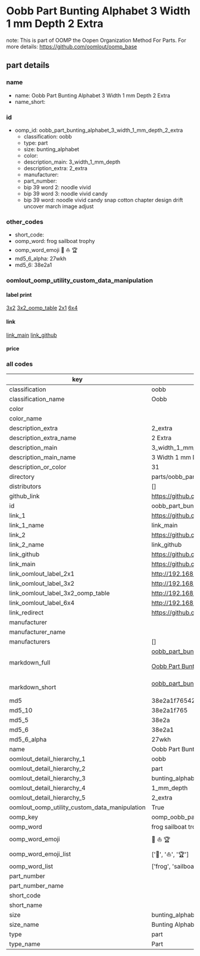 # Oobb Part Bunting Alphabet 3 Width 1 mm Depth 2 Extra  

note: This is part of OOMP the Oopen Organization Method For Parts. For more details: https://github.com/oomlout/oomp_base

##  part details
  







### name
* name: Oobb Part Bunting Alphabet 3 Width 1 mm Depth 2 Extra
* name_short: 
### id
* oomp_id: oobb_part_bunting_alphabet_3_width_1_mm_depth_2_extra
  * classification: oobb
  * type: part
  * size: bunting_alphabet
  * color: 
  * description_main: 3_width_1_mm_depth
  * description_extra: 2_extra
  * manufacturer: 
  * part_number: 
  * bip 39 word 2: noodle vivid
  * bip 39 word 3: noodle vivid candy
  * bip 39 word: noodle vivid candy snap cotton chapter design drift uncover march image adjust

### other_codes
* short_code: 
* oomp_word: frog sailboat trophy
* oomp_word_emoji :frog: :sailboat: :trophy:
* md5_6_alpha: 27wkh
* md5_6: 38e2a1






### oomlout_oomp_utility_custom_data_manipulation
#### label print
[3x2](http://192.168.1.245:1112/?label=oomp%2027wkh)
[3x2_oomp_table](http://192.168.1.108:1112/?label=oomp%2027wkh)
[2x1](http://192.168.1.242:1112/?label=oomp%2027wkh)
[6x4](http://192.168.1.55:1112/?label=oomp%2027wkh)    

#### link

[link_main](https://github.com/oomlout/oomlout_oomp_version_1_messy/tree/main/parts/oobb_part_bunting_alphabet_3_width_1_mm_depth_2_extra) [link_github](https://github.com/oomlout/oomlout_oomp_version_1_messy/tree/main/parts/oobb_part_bunting_alphabet_3_width_1_mm_depth_2_extra)                             

#### price







### all codes 
| key | value |  
| --- | --- |  
| classification | oobb |  
| classification_name | Oobb |  
| color |  |  
| color_name |  |  
| description_extra | 2_extra |  
| description_extra_name | 2 Extra |  
| description_main | 3_width_1_mm_depth |  
| description_main_name | 3 Width 1 mm Depth |  
| description_or_color | 31 |  
| directory | parts/oobb_part_bunting_alphabet_3_width_1_mm_depth_2_extra |  
| distributors | [] |  
| github_link | https://github.com/oomlout/oomlout_oomp_part_src/tree/main/parts/oobb_part_bunting_alphabet_3_width_1_mm_depth_2_extra |  
| id | oobb_part_bunting_alphabet_3_width_1_mm_depth_2_extra |  
| link_1 | https://github.com/oomlout/oomlout_oomp_version_1_messy/tree/main/parts/oobb_part_bunting_alphabet_3_width_1_mm_depth_2_extra |  
| link_1_name | link_main |  
| link_2 | https://github.com/oomlout/oomlout_oomp_version_1_messy/tree/main/parts/oobb_part_bunting_alphabet_3_width_1_mm_depth_2_extra |  
| link_2_name | link_github |  
| link_github | https://github.com/oomlout/oomlout_oomp_version_1_messy/tree/main/parts/oobb_part_bunting_alphabet_3_width_1_mm_depth_2_extra |  
| link_main | https://github.com/oomlout/oomlout_oomp_version_1_messy/tree/main/parts/oobb_part_bunting_alphabet_3_width_1_mm_depth_2_extra |  
| link_oomlout_label_2x1 | http://192.168.1.242:1112/?label=oomp%2027wkh |  
| link_oomlout_label_3x2 | http://192.168.1.245:1112/?label=oomp%2027wkh |  
| link_oomlout_label_3x2_oomp_table | http://192.168.1.108:1112/?label=oomp%2027wkh |  
| link_oomlout_label_6x4 | http://192.168.1.55:1112/?label=oomp%2027wkh |  
| link_redirect | https://github.com/oomlout/oomlout_oomp_version_1_messy/tree/main/parts/oobb_part_bunting_alphabet_3_width_1_mm_depth_2_extra |  
| manufacturer |  |  
| manufacturer_name |  |  
| manufacturers | [] |  
| markdown_full | [oobb_part_bunting_alphabet_3_width_1_mm_depth_2_extra](none)<br>[](none)<br>[Oobb Part Bunting Alphabet 3 Width 1 Mm Depth 2 Extra](none)<br><br> |  
| markdown_short | [oobb_part_bunting_alphabet_3_width_1_mm_depth_2_extra](none)<br><br> |  
| md5 | 38e2a1f76542c77899986cd442bd4cb0 |  
| md5_10 | 38e2a1f765 |  
| md5_5 | 38e2a |  
| md5_6 | 38e2a1 |  
| md5_6_alpha | 27wkh |  
| name | Oobb Part Bunting Alphabet 3 Width 1 mm Depth 2 Extra |  
| oomlout_detail_hierarchy_1 | oobb |  
| oomlout_detail_hierarchy_2 | part |  
| oomlout_detail_hierarchy_3 | bunting_alphabet |  
| oomlout_detail_hierarchy_4 | 1_mm_depth |  
| oomlout_detail_hierarchy_5 | 2_extra |  
| oomlout_oomp_utility_custom_data_manipulation | True |  
| oomp_key | oomp_oobb_part_bunting_alphabet_3_width_1_mm_depth_2_extra |  
| oomp_word | frog sailboat trophy |  
| oomp_word_emoji | :frog: :sailboat: :trophy: |  
| oomp_word_emoji_list | [':frog:', ':sailboat:', ':trophy:'] |  
| oomp_word_list | ['frog', 'sailboat', 'trophy'] |  
| part_number |  |  
| part_number_name |  |  
| short_code |  |  
| short_name |  |  
| size | bunting_alphabet |  
| size_name | Bunting Alphabet |  
| type | part |  
| type_name | Part |  
